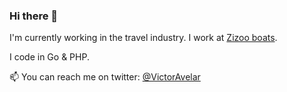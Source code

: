 ### Hi there 👋

I'm currently working in the travel industry. I work at [Zizoo boats](https://zizoo.com).

I code in Go & PHP.

📫 You can reach me on twitter: [@VictorAvelar](https://twitter.com/VictorAvelar)

<!--
**VictorAvelar/VictorAvelar** is a ✨ _special_ ✨ repository because its `README.md` (this file) appears on your GitHub profile.

Here are some ideas to get you started:

- 🔭 I’m currently working on ...
- 🌱 I’m currently learning ...
- 👯 I’m looking to collaborate on ...
- 🤔 I’m looking for help with ...
- 💬 Ask me about ...
- 📫 How to reach me: ...
- 😄 Pronouns: ...
- ⚡ Fun fact: ...
-->
